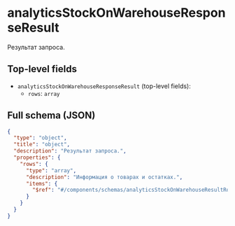 # analyticsStockOnWarehouseResponseResult

Результат запроса.

## Top-level fields
- `analyticsStockOnWarehouseResponseResult` (top-level fields):
  - `rows`: `array`

## Full schema (JSON)
```json
{
  "type": "object",
  "title": "object",
  "description": "Результат запроса.",
  "properties": {
    "rows": {
      "type": "array",
      "description": "Информация о товарах и остатках.",
      "items": {
        "$ref": "#/components/schemas/analyticsStockOnWarehouseResultRows"
      }
    }
  }
}
```
